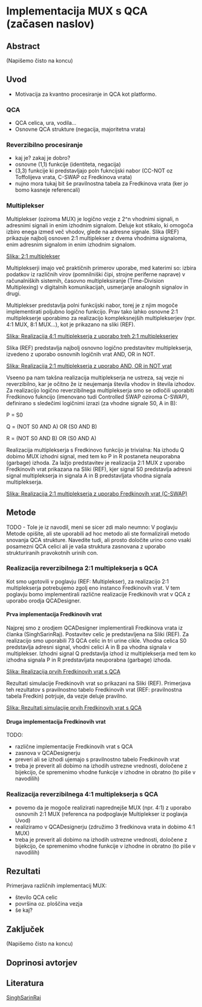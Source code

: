 # Implementacija MUX s QCA (začasen naslov)

## Abstract

(Napišemo čisto na koncu)

## Uvod

- Motivacija za kvantno procesiranje in QCA kot platformo.

### QCA

- QCA celica, ura, vodila...
- Osnovne QCA strukture (negacija, majoritetna vrata)

### Reverzibilno procesiranje

- kaj je? zakaj je dobro?
- osnovne (1,1) funkcije (identiteta, negacija)
- (3,3) funkcije ki predstavljajo poln fukncijski nabor (CC-NOT oz Toffolijeva vrata, C-SWAP oz Fredkinova vrata)
- nujno mora tukaj bit še pravilnostna tabela za Fredkinova vrata (ker jo bomo kasneje referencali)

### Multiplekser

Multiplekser (oziroma MUX) je logično vezje z 2^n vhodnimi signali, n adresnimi signali in enim izhodnim signalom. Deluje kot stikalo, ki omogoča izbiro enega izmed več vhodov, glede na adresne signale. Slika (REF) prikazuje najbolj osnoven 2:1 multiplekser z dvema vhodnima signaloma, enim adresnim signalom in enim izhodnim signalom.

[Slika: 2:1 multiplekser](images/mux-2-1.pdf)

Multiplekserji imajo več praktičnih primerov uporabe, med katerimi so: izbira podatkov iz različnih virov (pomnilniški čipi, strojne periferne naprave) v računalniških sistemih, časovno multipleksiranje (Time-Division Multiplexing) v digitalnih komunikacijah, usmerjanje analognih signalov in drugi.

Multiplekser predstavlja polni funkcijski nabor, torej je z njim mogoče implementirati poljubno logično funkcijo. Prav tako lahko osnovne 2:1 multiplekserje uporabimo za realizacijo kompleksnejših multiplekserjev (npr. 4:1 MUX, 8:1 MUX...), kot je prikazano na sliki (REF).

[Slika: Realizacija 4:1 multiplekserja z uporabo treh 2:1 multiplekserjev](images/mux-4-1.pdf)

Slika (REF) predstavlja najbolj osnovno logično predstavitev multiplekserja, izvedeno z uporabo osnovnih logičnih vrat AND, OR in NOT.

[Slika: Realizacija 2:1 multiplekserja z uporabo AND, OR in NOT vrat](images/mux-log-vezje-nereverzibilno.pdf)

Vseeno pa nam takšna realizacija multiplekserja ne ustreza, saj vezje ni reverzibilno, kar je očitno že iz neujemanja števila vhodov in števila izhodov. 
Za realizacijo logično reverzibilnega multiplekserja smo se odločili uporabiti Fredkinovo fukncijo (imenovano tudi Controlled SWAP oziroma C-SWAP), definirano s sledečimi logičnimi izrazi (za vhodne signale S0, A in B):

P = S0

Q = (NOT S0 AND A) OR (S0 AND B)

R = (NOT S0 AND B) OR (S0 AND A)

Realizacija multiplekserja s Fredkinovo funkcijo je trivialna: Na izhodu Q dobimo MUX izhodni signal, med tem ko P in R postaneta neuporabna (garbage) izhoda. Za lažjo predstavitev je realizacija 2:1 MUX z uporabo Fredkinovih vrat prikazana na Sliki (REF), kjer signal S0 predstavlja adresni signal multiplekserja in signala A in B predstavljata vhodna signala multiplekserja.

[Slika: Realizacija 2:1 multiplekserja z uporabo Fredkinovih vrat (C-SWAP)](images/mux-fredkin.pdf)

## Metode

TODO - Tole je iz navodil, meni se sicer zdi malo neumno: 
V poglavju Metode opišite, ali ste uporabili ad hoc metodo ali ste formalizirali metodo snovanja QCA strukture. Navedite tudi, ali prosto določite urino cono vsaki posamezni QCA celici ali je vaša struktura zasnovana z uporabo strukturiranih pravokotnih urinih con.

### Realizacija reverzibilnega 2:1 multiplekserja s QCA 

Kot smo ugotovili v poglavju (REF: Multiplekser), za realizacijo 2:1 multiplekserja potrebujemo zgolj eno instanco Fredkinovih vrat. V tem poglavju bomo implementirali različne realizacije Fredkinovih vrat v QCA z uporabo orodja QCADesigner.

#### Prva implementacija Fredkinovih vrat

Najprej smo z orodjem QCADesigner implementirali Fredkinova vrata iz članka (SinghSarinRaj). Postavitev celic je predstavljena na Sliki (REF). Za realizacijo smo uporabili 73 QCA celic in tri urine cikle. Vhodna celica S0 predstavlja adresni signal, vhodni celici A in B pa vhodna signala v multiplekser. Izhodni signal Q predstavlja izhod iz multiplekserja med tem ko izhodna signala P in R predstavljata neuporabna (garbage) izhoda.

[Slika: Realizacija prvih Fredkinovih vrat s QCA](images/fredkin1-layout.pdf)

Rezultati simulacije Fredkinovih vrat so prikazani na Sliki (REF). Primerjava teh rezultatov s pravilnostno tabelo Fredkinovih vrat (REF: pravilnostna tabela Fredkin) potrjuje, da vezje deluje pravilno.

[Slika: Rezultati simulacije prvih Fredkinovih vrat s QCA](images/fredkin1-results.pdf)

#### Druga implementacija Fredkinovih vrat

TODO:
- različne implementacije Fredkinovih vrat s QCA
- zasnova v QCADesignerju
- preveri ali se izhodi ujemajo s pravilnostno tabelo Fredkinovih vrat
- treba je preverit ali dobimo na izhodih ustrezne vrednosti, določene z bijekcijo, če spremenimo vhodne funkcije v izhodne in obratno (to piše v navodilih)

### Realizacija reverzibilnega 4:1 multiplekserja s QCA 

- povemo da je mogoče realizirati naprednejše MUX (npr. 4:1) z uporabo osnovnih 2:1 MUX (referenca na podpoglavje Multiplekser iz poglavja Uvod)
- realiziramo v QCADesignerju (združimo 3 fredkinova vrata in dobimo 4:1 MUX)
- treba je preverit ali dobimo na izhodih ustrezne vrednosti, določene z bijekcijo, če spremenimo vhodne funkcije v izhodne in obratno (to piše v navodilih)

## Rezultati

Primerjava različnih implementacij MUX:
- število QCA celic
- površina oz. ploščina vezja
- še kaj?

## Zaključek

(Napišemo čisto na koncu)

## Doprinosi avtorjev


## Literatura

[SinghSarinRaj](https://doi.org/10.1016/j.micpro.2017.05.017)
